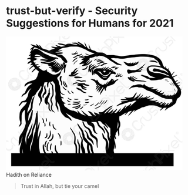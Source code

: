 # trust-but-verify - Security Suggestions for Humans for 2021

![trust](https://github.com/503physSec/trust-but-verify/blob/main/2camel.png)
Hadith on Reliance
>Trust in Allah, but tie your camel

